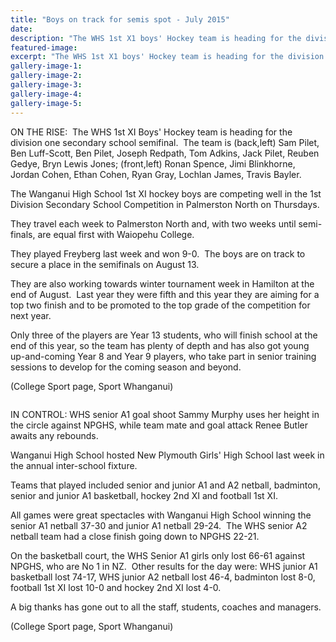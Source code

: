 ```yaml
---
title: "Boys on track for semis spot - July 2015"
date: 
description: "The WHS 1st X1 boys' Hockey team is heading for the division one secondary school semifinal.  Also WHS hosted NPGHS last week in the annual inter-school fixture, Wanganui Chronicle article 31/7/15..."
featured-image: 
excerpt: "The WHS 1st X1 boys' Hockey team is heading for the division one secondary school semifinal."
gallery-image-1: 
gallery-image-2: 
gallery-image-3: 
gallery-image-4: 
gallery-image-5: 
---
```


<p>ON THE RISE: &nbsp;The WHS 1st XI Boys' Hockey team is heading for the division one secondary school semifinal. &nbsp;The team is (back,left) Sam Pilet, Ben Luff-Scott, Ben Pilet, Joseph Redpath, Tom Adkins, Jack Pilet, Reuben Gedye, Bryn Lewis Jones; (front,left) Ronan Spence, Jimi Blinkhorne, Jordan Cohen, Ethan Cohen, Ryan Gray, Lochlan James, Travis Bayler.</p>
<p>The Wanganui High School 1st XI hockey boys are competing well in the 1st Division Secondary School Competition in Palmerston North on Thursdays.</p>
<p>They travel each week to Palmerston North and, with two weeks until semi-finals, are equal first with Waiopehu College.</p>
<p>They played Freyberg last week and won 9-0. &nbsp;The boys are on track to secure a place in the semifinals on August 13.</p>
<p>They are also working towards winter tournament week in Hamilton at the end of August. &nbsp;Last year they were fifth and this year they are aiming for a top two finish and to be promoted to the top grade of the competition for next year.</p>
<p>Only three of the players are Year 13 students, who will finish school at the end of this year, so the team has plenty of depth and has also got young up-and-coming Year 8 and Year 9 players, who take part in senior training sessions to develop for the coming season and beyond.</p>
<p>(College Sport page, Sport Whanganui)</p>
<p><img src=http://c1940652.r52.cf0.rackcdn.com/55b5ae7fff2a7c7363000369/WHS-v-NPGHS-Netball-shooting-23.gif alt="" /></p>
<p>IN CONTROL: WHS senior A1 goal shoot Sammy Murphy uses her height in the circle against NPGHS, while team mate and goal attack Renee Butler awaits any rebounds.</p>
<p>Wanganui High School hosted New Plymouth Girls' High School last week in the annual inter-school fixture.</p>
<p>Teams that played included senior and junior A1 and A2 netball, badminton, senior and junior A1 basketball, hockey 2nd XI and football 1st XI.</p>
<p>All games were great spectacles with Wanganui High School winning the senior A1 netball 37-30 and junior A1 netball 29-24. &nbsp;The WHS senior A2 netball team had a close finish going down to NPGHS 22-21.</p>
<p>On the basketball court, the WHS Senior A1 girls only lost 66-61 against NPGHS, who are No 1 in NZ. &nbsp;Other results for the day were: WHS junior A1 basketball lost 74-17, WHS junior A2 netball lost 46-4, badminton lost 8-0, football 1st XI lost 10-0 and hockey 2nd XI lost 4-0.</p>
<p>A big thanks has gone out to all the staff, students, coaches and managers.</p>
<p><span>(College Sport page, Sport Whanganui)</span></p>

